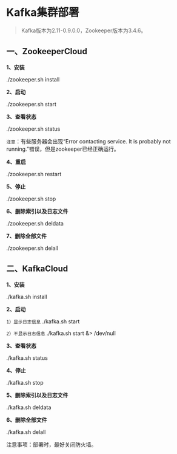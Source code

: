 
# Kafka集群部署

> Kafka版本为2.11-0.9.0.0，Zookeeper版本为3.4.6。

## 一、ZookeeperCloud

**1、安装**

./zookeeper.sh install

**2、启动**

./zookeeper.sh start

**3、查看状态**

./zookeeper.sh status

`注意`：有些服务器会出现“Error contacting service. It is probably not running.”错误，但是zookeeper已经正确运行。

**4、重启**

./zookeeper.sh restart

**5、停止**

./zookeeper.sh stop

**6、删除索引以及日志文件**

./zookeeper.sh deldata

**7、删除全部文件**

./zookeeper.sh delall


## 二、KafkaCloud

**1、安装**

./kafka.sh install

**2、启动**

`1）显示日志信息`
./kafka.sh start

`2）不显示日志信息`
./kafka.sh start &> /dev/null

**3、查看状态**

./kafka.sh status

**4、停止**

./kafka.sh stop

**5、删除索引以及日志文件**

./kafka.sh deldata

**6、删除全部文件**

./kafka.sh delall

注意事项：部署时，最好关闭防火墙。
